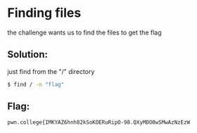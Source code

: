 
# Finding files 
the challenge wants us to find the files to get the flag 

## Solution:


just find from the "/" directory

```sh
$ find / -n "flag"
```

## Flag: 

```
pwn.college{IMKYAZ6hnh82kSoKOERuRipO-98.QXyMDO0wSMwAzNzEzW
```


